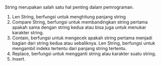 String merupakan salah satu hal penting dalam pemrograman.
1. Len String, berfungsi untuk menghitung panjang string
2. Compare String, berfungsi untuk membandingkan string pertama apakah sama dengan string kedua
atau bisa juga untuk menukar karakter string.
3. Contain, berfungsi untuk mengecek apakah string pertama menjadi bagian dari string kedua atau sebaliknya.
Len String, berfungsi untuk mengambil indeks tertentu dari panjang string tertentu.
5. Replace, berfungsi untuk mengganti string atau karakter suatu string.
6. Insert.